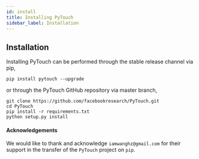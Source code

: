 ```yaml
---
id: install
title: Installing PyTouch
sidebar_label: Installation
---
```


## Installation

Installing PyTouch can be performed through the stable release channel via pip,

```commandline
pip install pytouch --upgrade
```

or through the PyTouch GitHub repository via master branch,

```
git clone https://github.com/facebookresearch/PyTouch.git
cd PyTouch
pip install -r requirements.txt
python setup.py install
```

#### Acknowledgements

We would like to thank and acknowledge `iamwanghz@gmail.com` for their support in the transfer of the `PyTouch` project on `pip`.
